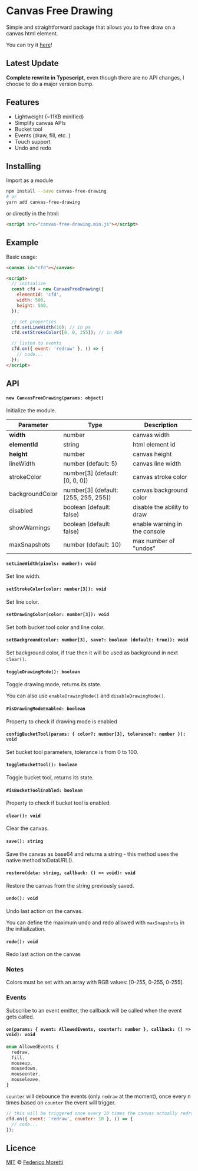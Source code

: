 # Canvas Free Drawing

Simple and straightforward package that allows you to free draw on a canvas html element.

You can try it [here](https://federicomoretti.dev/canvas-free-drawing)!

## Latest Update

**Complete rewrite in Typescript**, even though there are no API changes, I choose to do a major version bump.

## Features

- Lightweight (~11KB minified)
- Simplify canvas APIs
- Bucket tool
- Events (draw, fill, etc. )
- Touch support
- Undo and redo

## Installing

Import as a module

```bash
npm install --save canvas-free-drawing
# or
yarn add canvas-free-drawing
```

or directly in the html:

```html
<script src="canvas-free-drawing.min.js"></script>
```

## Example

Basic usage:

```html
<canvas id="cfd"></canvas>

<script>
  // initialize
  const cfd = new CanvasFreeDrawing({
    elementId: 'cfd',
    width: 500,
    height: 500,
  });

  // set properties
  cfd.setLineWidth(10); // in px
  cfd.setStrokeColor([0, 0, 255]); // in RGB

  // listen to events
  cfd.on({ event: 'redraw' }, () => {
    // code...
  });
</script>
```

## API

#### `new CanvasFreeDrawing(params: object)`

Initialize the module.

| Parameter       | Type                                 | Description                   |
| --------------- | ------------------------------------ | ----------------------------- |
| **width**       | number                               | canvas width                  |
| **elementId**   | string                               | html element id               |
| **height**      | number                               | canvas height                 |
| lineWidth       | number (default: 5)                  | canvas line width             |
| strokeColor     | number[3] (default: [0, 0, 0])       | canvas stroke color           |
| backgroundColor | number[3] (default: [255, 255, 255]) | canvas background color       |
| disabled        | boolean (default: false)             | disable the ability to draw   |
| showWarnings    | boolean (default: false)             | enable warning in the console |
| maxSnapshots    | number (default: 10)                 | max number of "undos"         |

#### `setLineWidth(pixels: number): void`

Set line width.

#### `setStrokeColor(color: number[3]): void`

Set line color.

#### `setDrawingColor(color: number[3]): void`

Set both bucket tool color and line color.

#### `setBackground(color: number[3], save?: boolean (default: true)): void`

Set background color, if true then it will be used as background in next `clear()`.

#### `toggleDrawingMode(): boolean`

Toggle drawing mode, returns its state.

You can also use `enableDrawingMode()` and `disableDrawingMode()`.

#### `#isDrawingModeEnabled: boolean`

Property to check if drawing mode is enabled

#### `configBucketTool(params: { color?: number[3], tolerance?: number }): void`

Set bucket tool parameters, tolerance is from 0 to 100.

#### `toggleBucketTool(): boolean`

Toggle bucket tool, returns its state.

#### `#isBucketToolEnabled: boolean`

Property to check if bucket tool is enabled.

#### `clear(): void`

Clear the canvas.

#### `save(): string`

Save the canvas as base64 and returns a string - this method uses the native method toDataURL().

#### `restore(data: string, callback: () => void): void`

Restore the canvas from the string previously saved.

#### `undo(): void`

Undo last action on the canvas.

You can define the maximum undo and redo allowed with `maxSnapshots` in the initialization.

#### `redo(): void`

Redo last action on the canvas

### Notes

Colors must be set with an array with RGB values: [0-255, 0-255, 0-255].

### Events

Subscribe to an event emitter, the callback will be called when the event gets called.

#### `on(params: { event: AllowedEvents, counter?: number }, callback: () => void): void`

```ts
enum AllowedEvents {
  redraw,
  fill,
  mouseup,
  mousedown,
  mouseenter,
  mouseleave,
}
```

`counter` will debounce the events (only `redraw` at the moment), once every n times based on `counter` the event will trigger.

```js
// this will be triggered once every 10 times the canvas actually redraw
cfd.on({ event: 'redraw', counter: 10 }, () => {
  // code...
});
```

## Licence

[MIT](LICENSE) © [Federico Moretti](https://fmoretti.com)
